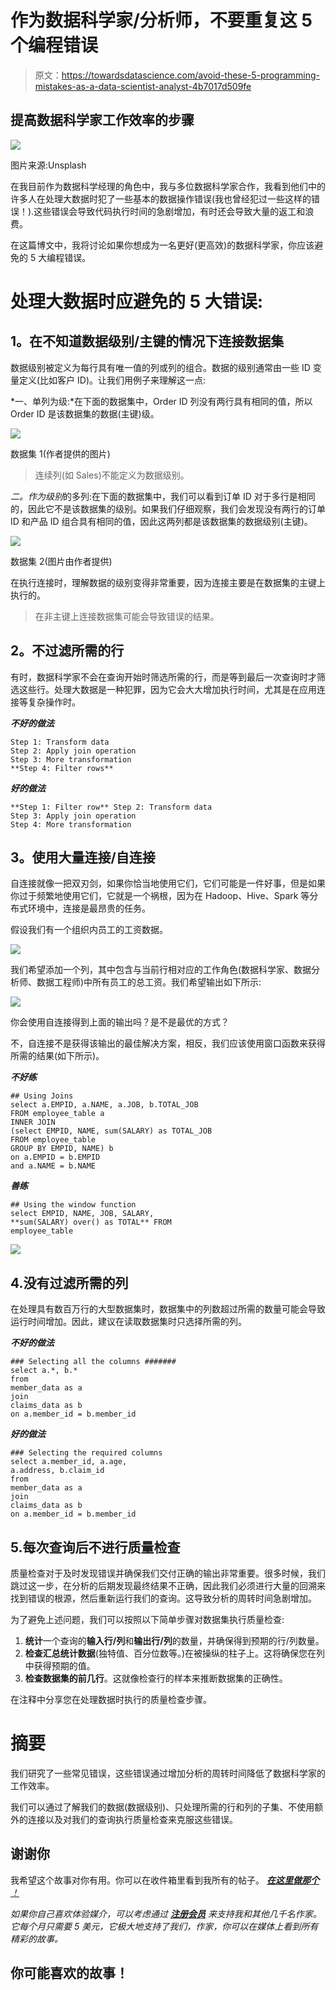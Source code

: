 # 作为数据科学家/分析师，不要重复这 5 个编程错误

> 原文：<https://towardsdatascience.com/avoid-these-5-programming-mistakes-as-a-data-scientist-analyst-4b7017d509fe>

## 提高数据科学家工作效率的步骤

![](img/7e2eee40958a9fc3aa0ec35c713c3a36.png)

图片来源:Unsplash

在我目前作为数据科学经理的角色中，我与多位数据科学家合作，我看到他们中的许多人在处理大数据时犯了一些基本的数据操作错误(我也曾经犯过一些这样的错误！).这些错误会导致代码执行时间的急剧增加，有时还会导致大量的返工和浪费。

在这篇博文中，我将讨论如果你想成为一名更好(更高效)的数据科学家，你应该避免的 5 大编程错误。

# **处理大数据时应避免的 5 大错误:**

## **1。在不知道数据级别/主键的情况下连接数据集**

数据级别被定义为每行具有唯一值的列或列的组合。数据的级别通常由一些 ID 变量定义(比如客户 ID)。让我们用例子来理解这一点:

*一、单列为级:*在下面的数据集中，Order ID 列没有两行具有相同的值，所以 Order ID 是该数据集的数据(主键)级。

![](img/e23cb8d731c470b9b91634ea47813487.png)

数据集 1(作者提供的图片)

> 连续列(如 Sales)不能定义为数据级别。

*二。作为级别*的多列:在下面的数据集中，我们可以看到订单 ID 对于多行是相同的，因此它不是该数据集的级别。如果我们仔细观察，我们会发现没有两行的订单 ID 和产品 ID 组合具有相同的值，因此这两列都是该数据集的数据级别(主键)。

![](img/9433ef2f85deae566ac7db2d2bb07e59.png)

数据集 2(图片由作者提供)

在执行连接时，理解数据的级别变得非常重要，因为连接主要是在数据集的主键上执行的。

> 在非主键上连接数据集可能会导致错误的结果。

## **2。不过滤所需的行**

有时，数据科学家不会在查询开始时筛选所需的行，而是等到最后一次查询时才筛选这些行。处理大数据是一种犯罪，因为它会大大增加执行时间，尤其是在应用连接等复杂操作时。

***不好的做法***

```
Step 1: Transform data 
Step 2: Apply join operation
Step 3: More transformation 
**Step 4: Filter rows**
```

***好的做法***

```
**Step 1: Filter row** Step 2: Transform data 
Step 3: Apply join operation
Step 4: More transformation
```

## **3。使用大量连接/自连接**

自连接就像一把双刃剑，如果你恰当地使用它们，它们可能是一件好事，但是如果你过于频繁地使用它们，它就是一个祸根，因为在 Hadoop、Hive、Spark 等分布式环境中，连接是最昂贵的任务。

假设我们有一个组织内员工的工资数据。

![](img/828d034e689e24a3c43780fb57e20abc.png)

我们希望添加一个列，其中包含与当前行相对应的工作角色(数据科学家、数据分析师、数据工程师)中所有员工的总工资。我们希望输出如下所示:

![](img/b7f6798d2c9dc271e8c8db20177a49b2.png)

你会使用自连接得到上面的输出吗？是不是最优的方式？

不，自连接不是获得该输出的最佳解决方案，相反，我们应该使用窗口函数来获得所需的结果(如下所示)。

***不好练***

```
## Using Joins 
select a.EMPID, a.NAME, a.JOB, b.TOTAL_JOB
FROM employee_table a 
INNER JOIN
(select EMPID, NAME, sum(SALARY) as TOTAL_JOB
FROM employee_table
GROUP BY EMPID, NAME) b
on a.EMPID = b.EMPID
and a.NAME = b.NAME
```

***善练***

```
## Using the window function 
select EMPID, NAME, JOB, SALARY, 
**sum(SALARY) over() as TOTAL** FROM
employee_table
```

![](img/3a4d4218d4937c7a6b77639c41cc7a54.png)</fundato-sql-window-functions-part-1-ab61df519973>  

## 4.没有过滤所需的列

在处理具有数百万行的大型数据集时，数据集中的列数超过所需的数量可能会导致运行时间增加。因此，建议在读取数据集时只选择所需的列。

***不好的做法***

```
### Selecting all the columns #######
select a.*, b.* 
from 
member_data as a
join 
claims_data as b
on a.member_id = b.member_id
```

***好的做法***

```
### Selecting the required columns 
select a.member_id, a.age,
a.address, b.claim_id
from 
member_data as a
join 
claims_data as b
on a.member_id = b.member_id
```

## 5.每次查询后不进行质量检查

质量检查对于及时发现错误并确保我们交付正确的输出非常重要。很多时候，我们跳过这一步，在分析的后期发现最终结果不正确，因此我们必须进行大量的回溯来找到错误的根源，然后重新运行我们的查询。这导致分析的周转时间急剧增加。

为了避免上述问题，我们可以按照以下简单步骤对数据集执行质量检查:

1.  **统计**一个查询的**输入行/列**和**输出行/列**的数量，并确保得到预期的行/列数量。
2.  **检查汇总统计数据**(独特值、百分位数等。)在被操纵的柱子上。这将确保您在列中获得预期的值。
3.  **检查数据集的前几行**。这就像检查行的样本来推断数据集的正确性。

在注释中分享您在处理数据时执行的质量检查步骤。

# 摘要

我们研究了一些常见错误，这些错误通过增加分析的周转时间降低了数据科学家的工作效率。

我们可以通过了解我们的数据(数据级别)、只处理所需的行和列的子集、不使用额外的连接以及对我们的查询执行质量检查来克服这些错误。

## 谢谢你

我希望这个故事对你有用。你可以在收件箱里看到我所有的帖子。 [***在这里做那个*** *！*](https://anmol3015.medium.com/subscribe)

*如果你自己喜欢体验媒介，可以考虑通过* [***注册会员***](https://anmol3015.medium.com/membership) *来支持我和其他几千名作家。它每个月只需要 5 美元，它极大地支持了我们，作家，你可以在媒体上看到所有精彩的故事。*

## 你可能喜欢的故事！

</sql-coding-best-practices-for-writing-clean-code-a1eca1cccb93> 